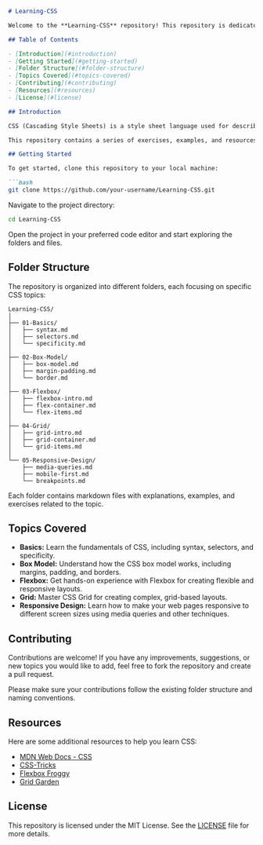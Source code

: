 

```markdown
# Learning-CSS

Welcome to the **Learning-CSS** repository! This repository is dedicated to helping you learn and master CSS (Cascading Style Sheets). Whether you're a beginner just starting out or someone looking to refine your skills, this repository offers a structured approach to learning CSS.

## Table of Contents

- [Introduction](#introduction)
- [Getting Started](#getting-started)
- [Folder Structure](#folder-structure)
- [Topics Covered](#topics-covered)
- [Contributing](#contributing)
- [Resources](#resources)
- [License](#license)

## Introduction

CSS (Cascading Style Sheets) is a style sheet language used for describing the look and formatting of a document written in HTML. CSS allows you to control the layout, colors, fonts, and overall design of a website, making it an essential skill for web developers.

This repository contains a series of exercises, examples, and resources designed to help you become proficient in CSS.

## Getting Started

To get started, clone this repository to your local machine:

```bash
git clone https://github.com/your-username/Learning-CSS.git
```

Navigate to the project directory:

```bash
cd Learning-CSS
```

Open the project in your preferred code editor and start exploring the folders and files.

## Folder Structure

The repository is organized into different folders, each focusing on specific CSS topics:

```
Learning-CSS/
│
├── 01-Basics/
│   ├── syntax.md
│   ├── selectors.md
│   └── specificity.md
│
├── 02-Box-Model/
│   ├── box-model.md
│   ├── margin-padding.md
│   └── border.md
│
├── 03-Flexbox/
│   ├── flexbox-intro.md
│   ├── flex-container.md
│   └── flex-items.md
│
├── 04-Grid/
│   ├── grid-intro.md
│   ├── grid-container.md
│   └── grid-items.md
│
└── 05-Responsive-Design/
    ├── media-queries.md
    ├── mobile-first.md
    └── breakpoints.md
```

Each folder contains markdown files with explanations, examples, and exercises related to the topic.

## Topics Covered

- **Basics:** Learn the fundamentals of CSS, including syntax, selectors, and specificity.
- **Box Model:** Understand how the CSS box model works, including margins, padding, and borders.
- **Flexbox:** Get hands-on experience with Flexbox for creating flexible and responsive layouts.
- **Grid:** Master CSS Grid for creating complex, grid-based layouts.
- **Responsive Design:** Learn how to make your web pages responsive to different screen sizes using media queries and other techniques.

## Contributing

Contributions are welcome! If you have any improvements, suggestions, or new topics you would like to add, feel free to fork the repository and create a pull request.

Please make sure your contributions follow the existing folder structure and naming conventions.

## Resources

Here are some additional resources to help you learn CSS:

- [MDN Web Docs - CSS](https://developer.mozilla.org/en-US/docs/Web/CSS)
- [CSS-Tricks](https://css-tricks.com/)
- [Flexbox Froggy](https://flexboxfroggy.com/)
- [Grid Garden](https://cssgridgarden.com/)

## License

This repository is licensed under the MIT License. See the [LICENSE](LICENSE) file for more details.
```


